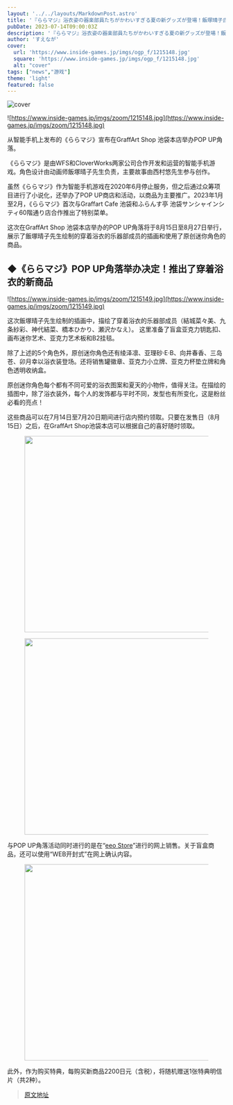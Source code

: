 ```yaml
---
layout: '../../layouts/MarkdownPost.astro'
title: '『ららマジ』浴衣姿の器楽部員たちがかわいすぎる夏の新グッズが登場！飯塚晴子氏描き下ろしイラストも'
pubDate: 2023-07-14T09:00:03Z
description: '『ららマジ』浴衣姿の器楽部員たちがかわいすぎる夏の新グッズが登場！飯塚晴子氏描き下ろしイラストも'
author: 'すえなが'
cover:
  url: 'https://www.inside-games.jp/imgs/ogp_f/1215148.jpg'
  square: 'https://www.inside-games.jp/imgs/ogp_f/1215148.jpg'
  alt: "cover"
tags: ["news","游戏"]
theme: 'light'
featured: false
---
```


![cover](https://www.inside-games.jp/imgs/ogp_f/1215148.jpg)

![https://www.inside-games.jp/imgs/zoom/1215148.jpg](https://www.inside-games.jp/imgs/zoom/1215148.jpg)

从智能手机上发布的《ららマジ》宣布在GraffArt Shop 池袋本店举办POP UP角落。

《ららマジ》是由WFS和CloverWorks两家公司合作开发和运营的智能手机游戏。角色设计由动画师飯塚晴子先生负责，主要故事由西村悠先生参与创作。

虽然《ららマジ》作为智能手机游戏在2020年6月停止服务，但之后通过众筹项目进行了小说化，还举办了POP UP商店和活动，以商品为主要推广。2023年1月至2月，《ららマジ》首次与Graffart Cafe 池袋和ふらんす亭 池袋サンシャインシティ60階通り店合作推出了特别菜单。

这次在GraffArt Shop 池袋本店举办的POP UP角落将于8月15日至8月27日举行，展示了飯塚晴子先生绘制的穿着浴衣的乐器部成员的插画和使用了原创迷你角色的商品。

## ◆《ららマジ》POP UP角落举办决定！推出了穿着浴衣的新商品

![https://www.inside-games.jp/imgs/zoom/1215149.jpg](https://www.inside-games.jp/imgs/zoom/1215149.jpg)

这次飯塚晴子先生绘制的插画中，描绘了穿着浴衣的乐器部成员（結城菜々美、九条紗彩、神代結菜、橋本ひかり、瀬沢かなえ）。
这里准备了盲盒亚克力钥匙扣、画布迷你艺术、亚克力艺术板和B2挂毯。 </p><p>除了上述的5个角色外，原创迷你角色还有绫泽凛、亚理砂·E·B、向井春香、三岛苍、卯月幸以浴衣装登场。还将销售罐徽章、亚克力小立牌、亚克力杯垫立牌和角色透明收纳盒。 </p><p>原创迷你角色每个都有不同可爱的浴衣图案和夏天的小物件，值得关注。在描绘的插图中，除了浴衣装外，每个人的发饰都与平时不同，发型也有所变化，这是粉丝必看的亮点！ </p><p>这些商品可以在7月14日至7月20日期间进行店内预约领取。只要在发售日（8月15日）之后，在GraffArt Shop池袋本店可以根据自己的喜好随时领取。 </p><figure class="ctms-editor-image"><img src="https://www.inside-games.jp/imgs/zoom/1215150.jpg" class="inline-article-image" width="640" height="452"></figure><figure class="ctms-editor-image"><img src="https://www.inside-games.jp/imgs/zoom/1215151.jpg" class="inline-article-image" width="640" height="452"></figure><p>与POP UP角落活动同时进行的是在“<a target="_blank" rel="noopener noreferrer nofollow" href="https://eeo.today/store/101/title/376">eeo Store</a>”进行的网上销售。关于盲盒商品，还可以使用“WEB开封式”在网上确认内容。 </p><figure class="ctms-editor-image"><img src="https://www.inside-games.jp/imgs/zoom/1215155.jpg" class="inline-article-image" width="640" height="452"></figure><p>此外，作为购买特典，每购买新商品2200日元（含税），将随机赠送1张特典明信片（共2种）。

>[原文地址](https://www.inside-games.jp/article/2023/07/14/147206.html)  